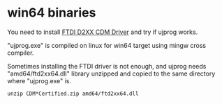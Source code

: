 # win64 binaries

You need to install [FTDI D2XX CDM Driver](https://www.ftdichip.com/Drivers/D2XX.htm)
and try if ujprog works.

"ujprog.exe" is compiled on linux for win64 target using mingw cross
compiler.

Sometimes installing the FTDI driver is not enough, and ujprog needs
"amd64/ftd2xx64.dll" library unzipped and copied to the same directory where
"ujprog.exe" is.

    unzip CDM*Certified.zip amd64/ftd2xx64.dll
